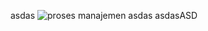 asdas
![proses manajemen](https://github.com/user-attachments/assets/2bd71465-8300-41a0-bb84-bd80e44c3669)
asdas
asdasASD
